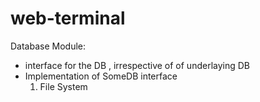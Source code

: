 # web-terminal

Database Module:

* interface for the DB , irrespective of of underlaying DB
* Implementation of SomeDB interface
	1. File System


 	
